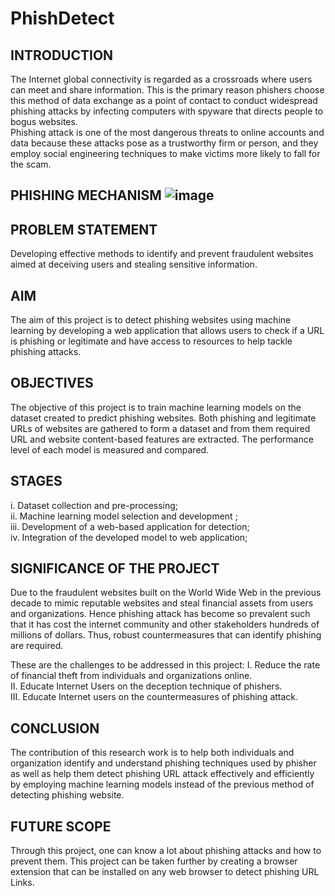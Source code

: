 # PhishDetect

## INTRODUCTION

The Internet global connectivity is regarded as a crossroads where users can meet and share information. This is the primary reason phishers choose this method of data exchange as a point of contact to conduct widespread phishing attacks by infecting computers with spyware that directs people to bogus websites. <br>
  Phishing attack is one of the most dangerous threats to online accounts and data because these attacks pose as a trustworthy firm or person, and they employ social engineering techniques to make victims more likely to fall for the scam.

## PHISHING MECHANISM ![image](https://github.com/vishak-hk/PhishDetect/assets/87275085/455064c7-59f4-4433-87e8-47c4e2bcb427)

## PROBLEM STATEMENT

Developing effective methods to identify and prevent fraudulent websites aimed at deceiving users and stealing sensitive information.

## AIM

The aim of this project is to detect phishing websites using machine learning by developing a web application that allows users to check if a URL is phishing or legitimate and have access to resources to help tackle phishing attacks.

## OBJECTIVES

The objective of this project is to train machine learning models on the dataset created to predict phishing websites. Both phishing and legitimate URLs of websites are gathered to form a dataset and from them required URL and website content-based features are extracted. The performance level of each model is measured and compared.

## STAGES

i. Dataset collection and pre-processing; <br>
ii. Machine learning model selection and development ; <br>
iii. Development of a web-based application for detection; <br>
iv. Integration of the developed model to web application;

## SIGNIFICANCE OF THE PROJECT

Due to the fraudulent websites built on the World Wide Web in the previous decade to mimic reputable websites and steal financial assets from users and organizations. Hence phishing attack has become so prevalent such that it has cost the internet community and other stakeholders hundreds of millions of dollars. Thus, robust countermeasures that can identify phishing are required. 

These are the challenges to be addressed in this project:
I. Reduce the rate of financial theft from individuals and organizations online. <br>
II. Educate Internet Users on the deception technique of phishers. <br>
III. Educate Internet users on the countermeasures of phishing attack.

## CONCLUSION

The contribution of this research work is to help both individuals and organization identify and understand phishing techniques used by phisher as well as help them detect phishing URL attack effectively and efficiently by employing machine learning models instead of the previous method of detecting phishing website.

## FUTURE SCOPE 

Through this project, one can know a lot about phishing attacks and how to prevent them. This project can be taken further by creating a browser extension that can be installed on any web browser to detect phishing URL Links. 



